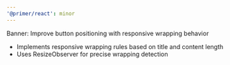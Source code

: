 ```yaml
---
'@primer/react': minor
---
```


Banner: Improve button positioning with responsive wrapping behavior

- Implements responsive wrapping rules based on title and content length
- Uses ResizeObserver for precise wrapping detection